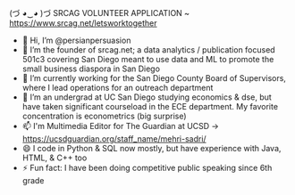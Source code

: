 (づ ◕‿◕ )づ SRCAG VOLUNTEER APPLICATION ~ https://www.srcag.net/letsworktogether 

- 👋 Hi, I’m @persianpersuasion
- 👀 I’m the founder of srcag.net; a data analytics / publication focused 501c3 covering San Diego meant to use data and ML to promote the small business diaspora in San Diego
- 🌱 I’m currently working for the San Diego County Board of Supervisors, where I lead operations for an outreach department
- 💞️ I’m an undergrad at UC San Diego studying economics & dse, but have taken significant courseload in the ECE department. My favorite concentration is econometrics (big surprise)
- 📫 I'm Multimedia Editor for The Guardian at UCSD -> https://ucsdguardian.org/staff_name/mehri-sadri/
- 😄 I code in Python & SQL now mostly, but have experience with Java, HTML, & C++ too
- ⚡ Fun fact: I have been doing competitive public speaking since 6th grade

<!---
persianpersuasion/persianpersuasion is a ✨ special ✨ repository because its `README.md` (this file) appears on your GitHub profile.
You can click the Preview link to take a look at your changes.
--->
